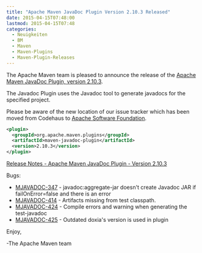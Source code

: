 ```yaml
---
title: "Apache Maven JavaDoc Plugin Version 2.10.3 Released"
date: 2015-04-15T07:48:00
lastmod: 2015-04-15T07:48
categories:
  - Neuigkeiten
  - BM
  - Maven
  - Maven-Plugins
  - Maven-Plugin-Releases
---
```

The Apache Maven team is pleased to announce the release of the 
[Apache Maven JavaDoc Plugin, version 2.10.3](http://maven.apache.org/plugins/maven-javadoc-plugin).

The Javadoc Plugin uses the Javadoc tool to generate javadocs for the
specified project. 

Please be aware of the new location of our issue tracker
which has been moved from Codehaus to [Apache Software Foundation](https://issues.apache.org/jira/browse/MJAVADOC).

```xml
<plugin>
  <groupId>org.apache.maven.plugins</groupId>
  <artifactId>maven-javadoc-plugin</artifactId>
  <version>2.10.3</version>
</plugin>
```

<!-- more -->

[Release Notes - Apache Maven JavaDoc Plugin - Version 2.10.3](https://issues.apache.org/jira/secure/ReleaseNote.jspa?projectId=12317529&version=12330876)



Bugs:

 * [MJAVADOC-347](https://issues.apache.org/jira/browse/MJAVADOC-347) - javadoc:aggregate-jar doesn't create Javadoc JAR if failOnError=false and there is an error
 * [MJAVADOC-414](https://issues.apache.org/jira/browse/MJAVADOC-414) - Artifacts missing from test classpath.
 * [MJAVADOC-424](https://issues.apache.org/jira/browse/MJAVADOC-424) - Compile errors and warning when generating the test-javadoc
 * [MJAVADOC-425](https://issues.apache.org/jira/browse/MJAVADOC-425) - Outdated doxia's version is used in plugin

Enjoy,

-The Apache Maven team
